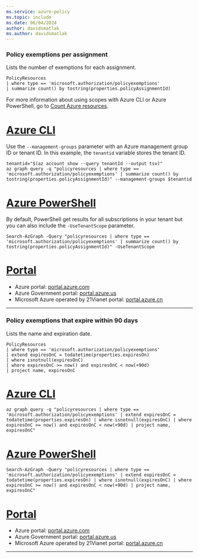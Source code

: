 ```yaml
---
ms.service: azure-policy
ms.topic: include
ms.date: 06/04/2024
author: davidsmatlak
ms.author: davidsmatlak
---
```


### Policy exemptions per assignment

Lists the number of exemptions for each assignment.

```kusto
PolicyResources
| where type == 'microsoft.authorization/policyexemptions'
| summarize count() by tostring(properties.policyAssignmentId)
```

For more information about using scopes with Azure CLI or Azure PowerShell, go to [Count Azure resources](../../../samples/starter.md#count-azure-resources).

# [Azure CLI](#tab/azure-cli)

Use the `--management-groups` parameter with an Azure management group ID or tenant ID. In this example, the `tenantid` variable stores the tenant ID.

```azurecli-interactive
tenantid="$(az account show --query tenantId --output tsv)"
az graph query -q "policyresources | where type == 'microsoft.authorization/policyexemptions' | summarize count() by tostring(properties.policyAssignmentId)" --management-groups $tenantid
```

# [Azure PowerShell](#tab/azure-powershell)

By default, PowerShell get results for all subscriptions in your tenant but you can also include the `-UseTenantScope` parameter.

```azurepowershell-interactive
Search-AzGraph -Query "policyresources | where type == 'microsoft.authorization/policyexemptions' | summarize count() by tostring(properties.policyAssignmentId)" -UseTenantScope
```

# [Portal](#tab/azure-portal)

- Azure portal: <a href="https://portal.azure.com/#blade/HubsExtension/ArgQueryBlade/query/policyresources%0D%0A%7C%20where%20type%20%3D%3D%20%27microsoft.authorization%2Fpolicyexemptions%27%0D%0A%7C%20summarize%20count%28%29%20by%20tostring%28properties.policyAssignmentId%29" target="_blank">portal.azure.com</a>
- Azure Government portal: <a href="https://portal.azure.us/#blade/HubsExtension/ArgQueryBlade/query/policyresources%0D%0A%7C%20where%20type%20%3D%3D%20%27microsoft.authorization%2Fpolicyexemptions%27%0D%0A%7C%20summarize%20count%28%29%20by%20tostring%28properties.policyAssignmentId%29" target="_blank">portal.azure.us</a>
- Microsoft Azure operated by 21Vianet portal: <a href="https://portal.azure.cn/#blade/HubsExtension/ArgQueryBlade/query/policyresources%0D%0A%7C%20where%20type%20%3D%3D%20%27microsoft.authorization%2Fpolicyexemptions%27%0D%0A%7C%20summarize%20count%28%29%20by%20tostring%28properties.policyAssignmentId%29" target="_blank">portal.azure.cn</a>

---

### Policy exemptions that expire within 90 days

Lists the name and expiration date.

```kusto
PolicyResources
| where type == 'microsoft.authorization/policyexemptions'
| extend expiresOnC = todatetime(properties.expiresOn)
| where isnotnull(expiresOnC)
| where expiresOnC >= now() and expiresOnC < now(+90d)
| project name, expiresOnC
```

# [Azure CLI](#tab/azure-cli)

```azurecli-interactive
az graph query -q "policyresources | where type == 'microsoft.authorization/policyexemptions' | extend expiresOnC = todatetime(properties.expiresOn) | where isnotnull(expiresOnC) | where expiresOnC >= now() and expiresOnC < now(+90d) | project name, expiresOnC"
```

# [Azure PowerShell](#tab/azure-powershell)

```azurepowershell-interactive
Search-AzGraph -Query "policyresources | where type == 'microsoft.authorization/policyexemptions' | extend expiresOnC = todatetime(properties.expiresOn) | where isnotnull(expiresOnC) | where expiresOnC >= now() and expiresOnC < now(+90d) | project name, expiresOnC"
```

# [Portal](#tab/azure-portal)

- Azure portal: <a href="https://portal.azure.com/#blade/HubsExtension/ArgQueryBlade/query/policyresources%0D%0A%7C%20where%20type%20%3D%3D%20%27microsoft.authorization%2Fpolicyexemptions%27%0D%0A%7C%20extend%20expiresOnC%20%3D%20todatetime%28properties.expiresOn%29%0D%0A%7C%20where%20isnotnull%28expiresOnC%29%0D%0A%7C%20where%20expiresOnC%20%3E%3D%20now%28%29%20and%20expiresOnC%20%3C%20now%28%2B90d%29%0D%0A%7C%20project%20name%2C%20expiresOnC" target="_blank">portal.azure.com</a>
- Azure Government portal: <a href="https://portal.azure.us/#blade/HubsExtension/ArgQueryBlade/query/policyresources%0D%0A%7C%20where%20type%20%3D%3D%20%27microsoft.authorization%2Fpolicyexemptions%27%0D%0A%7C%20extend%20expiresOnC%20%3D%20todatetime%28properties.expiresOn%29%0D%0A%7C%20where%20isnotnull%28expiresOnC%29%0D%0A%7C%20where%20expiresOnC%20%3E%3D%20now%28%29%20and%20expiresOnC%20%3C%20now%28%2B90d%29%0D%0A%7C%20project%20name%2C%20expiresOnC" target="_blank">portal.azure.us</a>
- Microsoft Azure operated by 21Vianet portal: <a href="https://portal.azure.cn/#blade/HubsExtension/ArgQueryBlade/query/policyresources%0D%0A%7C%20where%20type%20%3D%3D%20%27microsoft.authorization%2Fpolicyexemptions%27%0D%0A%7C%20extend%20expiresOnC%20%3D%20todatetime%28properties.expiresOn%29%0D%0A%7C%20where%20isnotnull%28expiresOnC%29%0D%0A%7C%20where%20expiresOnC%20%3E%3D%20now%28%29%20and%20expiresOnC%20%3C%20now%28%2B90d%29%0D%0A%7C%20project%20name%2C%20expiresOnC" target="_blank">portal.azure.cn</a>

---
